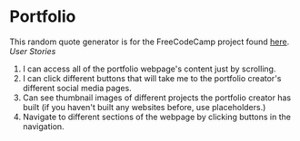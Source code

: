 # Portfolio #
This random quote generator is for the FreeCodeCamp project found [here](http://www.freecodecamp.com/challenges/build-a-personal-portfolio-webpage).
*User Stories*

1. I can access all of the portfolio webpage's content just by scrolling.
2. I can click different buttons that will take me to the portfolio creator's different social media pages.
3. Can see thumbnail images of different projects the portfolio creator has built (if you haven't built any websites before, use placeholders.)
4. Navigate to different sections of the webpage by clicking buttons in the navigation.